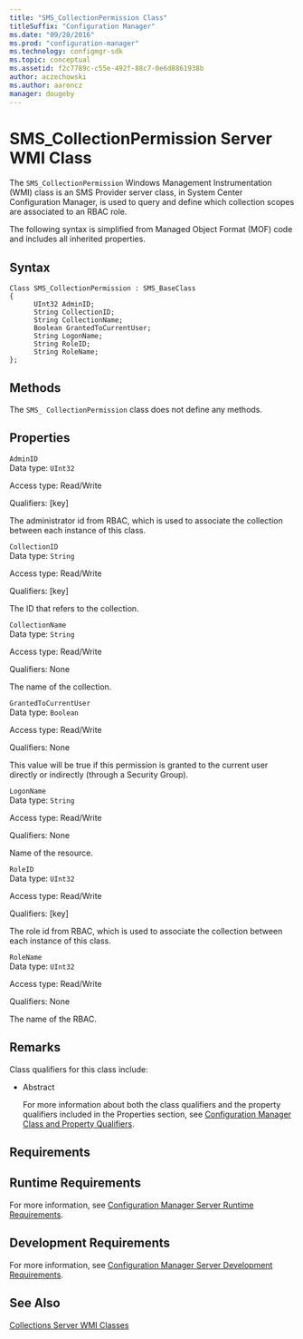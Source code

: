 ```yaml
---
title: "SMS_CollectionPermission Class"
titleSuffix: "Configuration Manager"
ms.date: "09/20/2016"
ms.prod: "configuration-manager"
ms.technology: configmgr-sdk
ms.topic: conceptual
ms.assetid: f2c7789c-c55e-492f-88c7-0e6d8861938b
author: aczechowski
ms.author: aaroncz
manager: dougeby
---
```

# SMS_CollectionPermission Server WMI Class
The `SMS_CollectionPermission` Windows Management Instrumentation (WMI) class is an SMS Provider server class, in System Center Configuration Manager, is used to query and define which collection scopes are associated to an RBAC role.  

 The following syntax is simplified from Managed Object Format (MOF) code and includes all inherited properties.  

## Syntax  

```  
Class SMS_CollectionPermission : SMS_BaseClass  
{  
      UInt32 AdminID;  
      String CollectionID;  
      String CollectionName;  
      Boolean GrantedToCurrentUser;  
      String LogonName;  
      String RoleID;  
      String RoleName;  
};  
```  

## Methods  
 The `SMS_ CollectionPermission` class does not define any methods.  

## Properties  
 `AdminID`  
 Data type: `UInt32`  

 Access type: Read/Write  

 Qualifiers: [key]  

 The administrator id from RBAC, which is used to associate the collection between each instance of this class.  

 `CollectionID`  
 Data type: `String`  

 Access type: Read/Write  

 Qualifiers: [key]  

 The ID that refers to the collection.  

 `CollectionName`  
 Data type: `String`  

 Access type: Read/Write  

 Qualifiers: None  

 The name of the collection.  

 `GrantedToCurrentUser`  
 Data type: `Boolean`  

 Access type: Read/Write  

 Qualifiers: None  

 This value will be true if this permission is granted to the current user directly or indirectly (through a Security Group).  

 `LogonName`  
 Data type: `String`  

 Access type: Read/Write  

 Qualifiers: None  

 Name of the resource.  

 `RoleID`  
 Data type: `UInt32`  

 Access type: Read/Write  

 Qualifiers: [key]  

 The role id from RBAC, which is used to associate the collection between each instance of this class.  

 `RoleName`  
 Data type: `UInt32`  

 Access type: Read/Write  

 Qualifiers: None  

 The name of the RBAC.   

## Remarks  
 Class qualifiers for this class include:  

- Abstract  

  For more information about both the class qualifiers and the property qualifiers included in the Properties section, see [Configuration Manager Class and Property Qualifiers](../../../../../develop/reference/misc/class-and-property-qualifiers.md).  

## Requirements  

## Runtime Requirements  
 For more information, see [Configuration Manager Server Runtime Requirements](../../../../../develop/core/reqs/server-runtime-requirements.md).  

## Development Requirements  
 For more information, see [Configuration Manager Server Development Requirements](../../../../../develop/core/reqs/server-development-requirements.md).  

## See Also  
 [Collections Server WMI Classes](../../../../../develop/reference/core/clients/collections/collections-server-wmi-classes.md)
